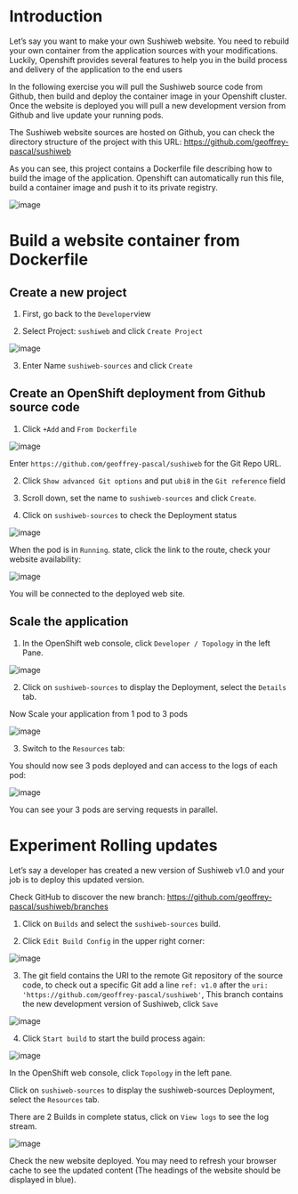 # Introduction

Let’s say you want to make your own Sushiweb website. You need to rebuild your own container from the application sources with your modifications. Luckily, Openshift provides several features to help you in the build process and delivery of the application to the end users

In the following exercise you will pull the Sushiweb source code from Github, then build and deploy the container image in your Openshift cluster. Once the website is deployed you will pull a new development version from Github and live update your running
pods.

The Sushiweb website sources are hosted on Github, you can check the directory structure of the project with this URL: https://github.com/geoffrey-pascal/sushiweb

As you can see, this project contains a Dockerfile file describing how to build the image of the application. Openshift can automatically run this file, build a container image and push it to its private registry.

![image](images/1.png)

#	Build a website container from Dockerfile

## Create a new project

1. First, go back to the `Developer`view

2. Select Project: `sushiweb` and click  `Create Project`

![image](images/2.png)

3. Enter Name `sushiweb-sources` and  click `Create`

## Create an OpenShift deployment from Github source code

1.	Click `+Add` and `From Dockerfile`

![image](https://user-images.githubusercontent.com/91945915/156799993-d1b99197-de72-40b8-9afa-6b5b6f31a75b.png)

Enter `https://github.com/geoffrey-pascal/sushiweb` for the Git Repo URL.

2. Click `Show advanced Git options` and put `ubi8` in the `Git reference` field

3. Scroll down, set the name to `sushiweb-sources` and click `Create`.

4. Click on `sushiweb-sources` to check the Deployment status

![image](images/5.png)

When the pod is in `Running`. state, click the link to the route, check your website availability:

![image](images/7.png)

You will be connected to the deployed web site.

## Scale the application

1.	In the OpenShift web console, click `Developer / Topology` in the left Pane.

![image](images/6.png)

2. Click on `sushiweb-sources` to display the Deployment, select the `Details` tab.

Now Scale your application from 1 pod to 3 pods

![image](images/8.png)

3.	Switch to the `Resources` tab:

You should now see 3 pods deployed and can access to the logs of each pod:

![image](images/9.png)

You can see your 3 pods are serving requests in parallel.

#	Experiment Rolling updates

Let’s say a developer has created a new version of Sushiweb v1.0 and your job is to deploy this updated version.

Check GitHub to discover the new branch: https://github.com/geoffrey-pascal/sushiweb/branches

1. Click on `Builds` and select the `sushiweb-sources` build.

2. Click `Edit Build Config` in the upper right corner:

![image](images/10.png)

3. The git field contains the URI to the remote Git repository of the source code, to check out a specific Git add a line `ref: v1.0` after the `uri: 'https://github.com/geoffrey-pascal/sushiweb'`, This branch contains the new development version of Sushiweb, click `Save`

![image](images/11.png)

4. Click `Start build` to start the build process again:

![image](images/12.png)

In the OpenShift web console, click `Topology` in the left pane.

Click on `sushiweb-sources` to display the sushiweb-sources Deployment, select the `Resources` tab.

There are 2 Builds in complete status, click on `View logs` to see the log stream.

![image](images/13.png)

Check the new website deployed. You may need to refresh your browser cache to see the updated content (The headings of the website should be displayed in blue).
